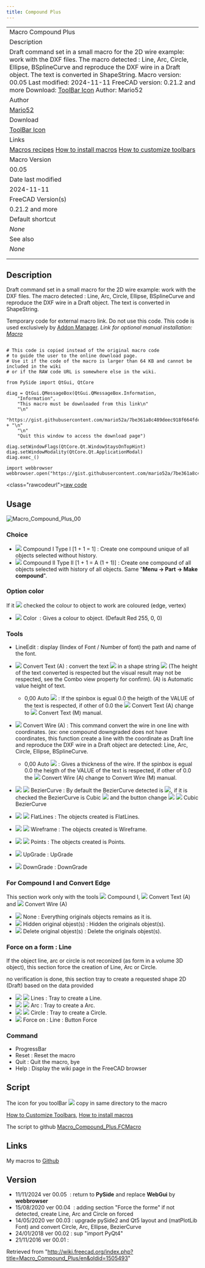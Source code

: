 ```yaml
---
title: Compound Plus
---
```


|                                                                                                                                                                                                                                                                                                                                                                                                                                      |
| ------------------------------------------------------------------------------------------------------------------------------------------------------------------------------------------------------------------------------------------------------------------------------------------------------------------------------------------------------------------------------------------------------------------------------------ |
| Macro Compound Plus                                                                                                                                                                                                                                                                                                                                                                                                                  |
| Description                                                                                                                                                                                                                                                                                                                                                                                                                          |
| Draft command set in a small macro for the 2D wire example: work with the DXF files. The macro detected : Line, Arc, Circle, Ellipse, BSplineCurve and reproduce the DXF wire in a Draft object. The text is converted in ShapeString. Macro version: 00.05 Last modified: 2024-11-11 FreeCAD version: 0.21.2 and more Download: [ToolBar Icon](https://www.freecadweb.org/wiki/images/f/fd/Macro_Compound_Plus.png) Author: Mario52 |
| Author                                                                                                                                                                                                                                                                                                                                                                                                                               |
| [Mario52](/User:Mario52 "User:Mario52")                                                                                                                                                                                                                                                                                                                                                                                              |
| Download                                                                                                                                                                                                                                                                                                                                                                                                                             |
| [ToolBar Icon](https://www.freecadweb.org/wiki/images/f/fd/Macro_Compound_Plus.png)                                                                                                                                                                                                                                                                                                                                                  |
| Links                                                                                                                                                                                                                                                                                                                                                                                                                                |
| [Macros recipes](/Macros_recipes "Macros recipes") [How to install macros](/How_to_install_macros "How to install macros") [How to customize toolbars](/Customize_Toolbars "Customize Toolbars")                                                                                                                                                                                                                                     |
| Macro Version                                                                                                                                                                                                                                                                                                                                                                                                                        |
| 00.05                                                                                                                                                                                                                                                                                                                                                                                                                                |
| Date last modified                                                                                                                                                                                                                                                                                                                                                                                                                   |
| 2024-11-11                                                                                                                                                                                                                                                                                                                                                                                                                           |
| FreeCAD Version(s)                                                                                                                                                                                                                                                                                                                                                                                                                   |
| 0.21.2 and more                                                                                                                                                                                                                                                                                                                                                                                                                      |
| Default shortcut                                                                                                                                                                                                                                                                                                                                                                                                                     |
| _None_                                                                                                                                                                                                                                                                                                                                                                                                                               |
| See also                                                                                                                                                                                                                                                                                                                                                                                                                             |
| _None_                                                                                                                                                                                                                                                                                                                                                                                                                               |
|                                                                                                                                                                                                                                                                                                                                                                                                                                      |
|                                                                                                                                                                                                                                                                                                                                                                                                                                      |

## Description

Draft command set in a small macro for the 2D wire example: work with the DXF files. The macro detected : Line, Arc, Circle, Ellipse, BSplineCurve and reproduce the DXF wire in a Draft object. The text is converted in ShapeString.

Temporary code for external macro link. Do not use this code. This code is used exclusively by [Addon Manager](/Std_AddonMgr "Std AddonMgr"). _Link for optional manual installation: [Macro](https://gist.githubusercontent.com/mario52a/7be361a8c489deec918f664fdcfc4394/raw/2d12268123cbd38a3fba10fff1c7f35837cd3325/Macro_Compound_Plus.FCMacro)_

```

# This code is copied instead of the original macro code
# to guide the user to the online download page.
# Use it if the code of the macro is larger than 64 KB and cannot be included in the wiki
# or if the RAW code URL is somewhere else in the wiki.

from PySide import QtGui, QtCore

diag = QtGui.QMessageBox(QtGui.QMessageBox.Information,
    "Information",
    "This macro must be downloaded from this link\n"
    "\n"
    "https://gist.githubusercontent.com/mario52a/7be361a8c489deec918f664fdcfc4394/raw/2d12268123cbd38a3fba10fff1c7f35837cd3325/Macro_Compound_Plus.FCMacro" + "\n"
    "\n"
    "Quit this window to access the download page")

diag.setWindowFlags(QtCore.Qt.WindowStaysOnTopHint)
diag.setWindowModality(QtCore.Qt.ApplicationModal)
diag.exec_()

import webbrowser
webbrowser.open("https://gist.githubusercontent.com/mario52a/7be361a8c489deec918f664fdcfc4394/raw/2d12268123cbd38a3fba10fff1c7f35837cd3325/Macro_Compound_Plus.FCMacro")

```

<class="rawcodeurl"><a href="<https://gist.githubusercontent.com/mario52a/7be361a8c489deec918f664fdcfc4394/raw/2d12268123cbd38a3fba10fff1c7f35837cd3325/Macro_Compound_Plus.FCMacro>">raw code</a>

## Usage

![Macro_Compound_Plus_00](/src/assets/images/Macro_Compound_Plus_00.png)

### Choice

- ![](/src/assets/images/Part_Compound.svg) Compound I Type I [1 + 1 = 1] : Create one compound unique of all objects selected without history.
- ![](/src/assets/images/Part_Compound.svg) Compound II Type II [1 + 1 = A (1 + 1)] : Create one compound of all objects selected with history of all objects. Same "**Menu → Part → Make compound**".

### Option color

If it ![](/src/assets/images/CheckBoxFalse.svg) checked the colour to object to work are coloured (edge, vertex)

- ![](/src/assets/images/Workbench_Image.svg) Color  : Gives a colour to object. (Default Red 255, 0, 0)

### Tools

- LineEdit : display (Iindex of Font / Number of font) the path and name of the font.

* ![](/src/assets/images/Draft_Text.svg) Convert Text (A) : convert the text ![](/src/assets/images/Draft_Text.svg) in a shape string ![](/src/assets/images/Draft_ShapeString.svg) (The height of the text converted is respected but the visual result may not be respected, see the Combo view property for confirm). (A) is Automatic value height of text.

  - 0,00 Auto ![](/src/assets/images/SpinBox.svg) : If the spinbox is egual 0.0 the heigth of the VALUE of the text is respected, if other of 0.0 the ![](/src/assets/images/Draft_Text.svg) Convert Text (A) change to ![](/src/assets/images/Draft_Text.svg) Convert Text (M) manual.

* ![](/src/assets/images/Draft_Line.svg) Convert Wire (A) : This command convert the wire in one line with coordinates. (ex: one compound downgraded does not have coordinates, this function create a line with the coordinate as Draft line and reproduce the DXF wire in a Draft object are detected: Line, Arc, Circle, Ellipse, BSplineCurve.
  - 0,00 Auto ![](/src/assets/images/SpinBox.svg) : Gives a thickness of the wire. If the spinbox is egual 0.0 the heigth of the VALUE of the text is respected, if other of 0.0 the ![](/src/assets/images/Draft_Line.svg) Convert Wire (A) change to Convert Wire (M) manual.
* ![](/src/assets/images/CheckBoxFalse.svg) ![](/src/assets/images/Draft_BezCurve.svg) BezierCurve : By default the BezierCurve detected is ![](/src/assets/images/Draft_BezCurve.svg), if it is checked the BezierCurve is Cubic ![](/src/assets/images/Draft_CubicBezCurve.svg) and the button change ![](/src/assets/images/CheckBoxTrue.svg) ![](/src/assets/images/Draft_CubicBezCurve.svg) Cubic BezierCurve

* ![](/src/assets/images/RadioButtonTrue.svg) ![](/src/assets/images/Std_DrawStyleFlatLines.svg) FlatLines : The objects created is FlatLines.
* ![](/src/assets/images/RadioButtonFalse.svg) ![](/src/assets/images/Std_DrawStyleWireFrame.svg) Wireframe : The objects created is Wireframe.
* ![](/src/assets/images/RadioButtonFalse.svg) ![](/src/assets/images/Std_DrawStylePoints.svg) Points : The objects created is Points.
* ![](/src/assets/images/Draft_Upgrade.svg) UpGrade : UpGrade
* ![](/src/assets/images/Draft_Downgrade.svg) DownGrade : DownGrade

### For Compound I and Convert Edge

This section work only with the tools ![](/src/assets/images/Part_Compound.svg) Compound I, ![](/src/assets/images/Draft_Text.svg) Convert Text (A) and ![](/src/assets/images/Draft_Line.svg) Convert Wire (A)

- ![](/src/assets/images/RadioButtonTrue.svg) None : Everything originals objects remains as it is.
- ![](/src/assets/images/RadioButtonFalse.svg) Hidden original objest(s) : Hidden the originals objest(s).
- ![](/src/assets/images/RadioButtonFalse.svg) Delete original objest(s) : Delete the originals objest(s).

### Force on a form : Line

If the object line, arc or circle is not reconized (as form in a volume 3D object), this section force the creation of Line, Arc or Circle.

no verification is done, this section tray to create a requested shape 2D (Draft) based on the data provided

- ![](/src/assets/images/RadioButtonTrue.svg) ![](/src/assets/images/Draft_Line.svg) Lines : Tray to create a Line.
- ![](/src/assets/images/RadioButtonFalse.svg) ![](/src/assets/images/Draft_Arc.svg) Arc : Tray to create a Arc.
- ![](/src/assets/images/RadioButtonFalse.svg) ![](/src/assets/images/Draft_Circle.svg) Circle : Tray to create a Circle.
- ![](/src/assets/images/Draft_Line.svg) Force on : Line : Button Force

### Command

- ProgressBar
- Reset : Reset the macro
- Quit : Quit the macro, bye
- Help : Display the wiki page in the FreeCAD browser

## Script

The icon for you toolBar ![](/src/assets/images/Macro_Compound_Plus.png) copy in same directory to the macro

[How to Customize Toolbars](/Customize_Toolbars "Customize Toolbars"), [How to install macros](/How_to_install_macros "How to install macros")

The script to github [Macro_Compound_Plus.FCMacro](https://gist.github.com/mario52a/7be361a8c489deec918f664fdcfc4394)

## Links

My macros to [Github](https://gist.github.com/mario52a)

## Version

- 11/11/2024 ver 00.05  : return to **PySide** and replace **WebGui** by **webbrowser**
- 15/08/2020 ver 00.04  : adding section "Force the forme" if not detected, create Line, Arc and Circle on forced
- 14/05/2020 ver 00.03 : upgrade pySide2 and Qt5 layout and (matPlotLib Font) and convert Circle, Arc, Ellipse, BezierCurve
- 24/01/2018 ver 00.02 : sup "import PyQt4"
- 21/11/2016 ver 00.01 :

Retrieved from "<http://wiki.freecad.org/index.php?title=Macro_Compound_Plus/en&oldid=1505493>"
